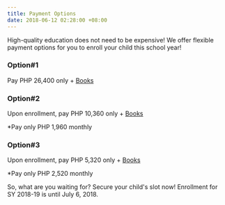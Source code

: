 ```yaml
---
title: Payment Options
date: 2018-06-12 02:28:00 +08:00
---
```


High-quality education does not need to be expensive! We offer flexible payment options for you to enroll your child this school year!

### Option#1
Pay PHP 26,400 only + [Books](http://cleverminds.ph/#fees)


### Option#2
Upon enrollment, pay PHP 10,360 only + [Books](http://cleverminds.ph/#fees)

*Pay only PHP 1,960 monthly

### Option#3 
Upon enrollment, pay PHP 5,320 only + [Books](http://cleverminds.ph/#fees)

*Pay only PHP 2,520 monthly


So, what are you waiting for? Secure your child's slot now! Enrollment for SY 2018-19 is until July 6, 2018.